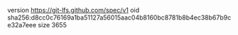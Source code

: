 version https://git-lfs.github.com/spec/v1
oid sha256:d8cc0c76169a1ba51127a56015aac04b8160bc8781b8b4ec38b67b9ce32a7eee
size 3655
